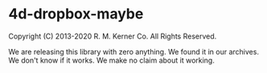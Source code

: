 # 4d-dropbox-maybe
Copyright (C) 2013-2020 R. M. Kerner Co. All Rights Reserved.

We are releasing this library with zero anything.  We found it in our archives.  We don't know if it works.  We make no claim about it working.
